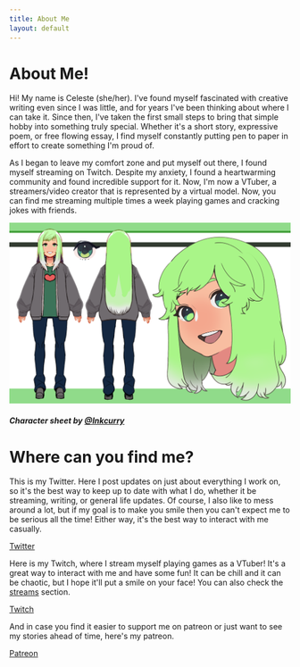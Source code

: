 ```yaml
---
title: About Me
layout: default
---
```

# About Me! #

Hi! My name is Celeste (she/her). I've found myself fascinated with creative writing even since I was little, and for years I've been thinking about where I can take it. Since then, I've taken the first small steps to bring that simple hobby into something truly special. Whether it's a short story, expressive poem, or free flowing essay, I find myself constantly putting pen to paper in effort to create something I'm proud of.

As I began to leave my comfort zone and put myself out there, I found myself streaming on Twitch. Despite my anxiety, I found a heartwarming community and found incredible support for it. Now, I'm now a VTuber, a streamers/video creator that is represented by a virtual model. Now, you can find me streaming multiple times a week playing games and cracking jokes with friends.

![Image](/assets/charsheet.png)

##### Character sheet by [@Inkcurry](https://twitter.com/Inkcurry)

# Where can you find me? #

This is my Twitter. Here I post updates on just about everything I work on, so it's the best way to keep up to date with what I do, whether it be streaming, writing, or general life updates. Of course, I also like to mess around a lot, but if my goal is to make you smile then you can't expect me to be serious all the time! Either way, it's the best way to interact with me casually.

[Twitter](https://twitter.com/celestestarlite)

Here is my Twitch, where I stream myself playing games as a VTuber! It's a great way to interact with me and have some fun! It can be chill and it can be chaotic, but I hope it'll put a smile on your face! You can also check the [streams](other) section.

[Twitch](https://www.twitch.tv/celestestarlite)

And in case you find it easier to support me on patreon or just want to see my stories ahead of time, here's my patreon.

[Patreon](https://www.patreon.com/celestestarlite)
